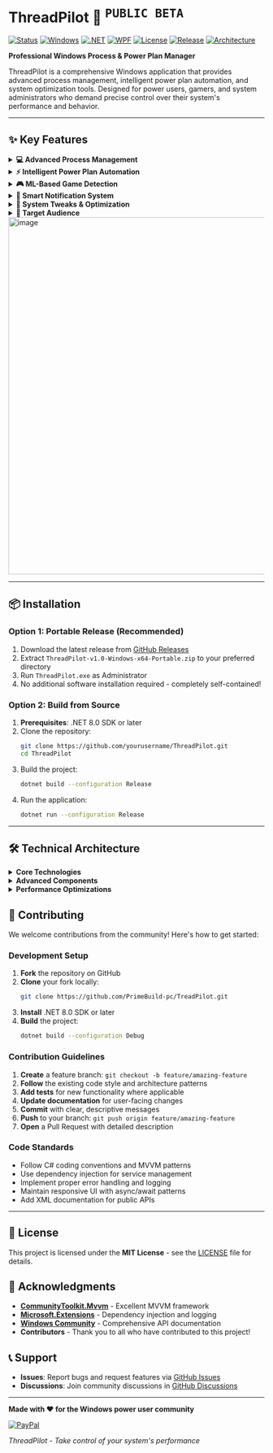 # ThreadPilot 🚀 <sup><kbd>PUBLIC BETA</kbd></sup>

[![Status](https://img.shields.io/badge/Status-Public%20Beta-orange.svg)]()
[![Windows](https://img.shields.io/badge/Windows-10%2F11-blue?logo=windows&logoColor=white)](https://www.microsoft.com/windows)
[![.NET](https://img.shields.io/badge/.NET-8.0-purple?logo=dotnet&logoColor=white)](https://dotnet.microsoft.com/)
[![WPF](https://img.shields.io/badge/WPF-Windows%20Presentation%20Foundation-blue?logo=microsoft&logoColor=white)](https://docs.microsoft.com/en-us/dotnet/desktop/wpf/)
[![License](https://img.shields.io/badge/License-MIT-green.svg)](LICENSE)
[![Release](https://img.shields.io/badge/Release-Latest-brightgreen)](../../releases)
[![Architecture](https://img.shields.io/badge/Architecture-x64-red?logo=windows&logoColor=white)](https://docs.microsoft.com/en-us/windows/win32/)

**Professional Windows Process & Power Plan Manager**

ThreadPilot is a comprehensive Windows application that provides advanced process management, intelligent power plan automation, and system optimization tools. Designed for power users, gamers, and system administrators who demand precise control over their system's performance and behavior.

---

## ✨ Key Features

<details>
  <summary><b>💻 Advanced Process Management</b></summary>
  <br>

- **Virtualized Process Loading** - Handle 5000+ processes with smooth performance
- **Real-time Process Monitoring** - Live updates with intelligent refresh management
- **Advanced CPU Affinity Control** - Topology-aware core selection and assignment
- **Intel Hybrid Architecture Support** - P-core/E-core detection and optimization
- **AMD CCD Awareness** - Core Complex Die management for Ryzen processors
- **Process Priority Management** - Fine-grained priority control with profiles
- **Smart Search & Filtering** - Quick process discovery with active application focus
</details>

<details>
  <summary><b>⚡ Intelligent Power Plan Automation</b></summary>
  <br>

- **Automatic Power Plan Switching** - Process-based power plan associations
- **Conditional Profile System** - Rule-based automation with complex triggers
- **Custom Power Plan Import** - Support for .pow configuration files
- **Real-time Power Monitoring** - Live power plan status and switching
- **Game Boost Mode** - Automatic performance optimization for detected games
</details>

<details>
  <summary><b>🎮 ML-Based Game Detection</b></summary>
  <br>

- **95% Accuracy Game Recognition** - Machine learning-powered game identification
- **Automatic Performance Optimization** - Smart resource allocation for gaming
- **Performance Metrics Tracking** - Real-time FPS estimation and resource monitoring
- **Manual Override System** - User-controlled game classification with persistence
</details>

<details>
  <summary><b>🔔 Smart Notification System</b></summary>
  <br>

- **Intelligent Throttling** - Spam reduction with priority-based queuing
- **Do Not Disturb Mode** - Time-based and manual notification control
- **Category Management** - Granular notification preferences by type
- **Deduplication** - Automatic filtering of redundant notifications
</details>

<details>
  <summary><b>🔧 System Tweaks & Optimization</b></summary>
  <br>

- **Core Parking Control** - CPU core parking management
- **C-States Management** - Power state optimization
- **System Service Tweaks** - SysMain, Prefetch, and power throttling control
- **HPET Configuration** - High Precision Event Timer optimization
- **Scheduling Optimization** - High priority scheduling category management
</details>

<details>
  <summary><b>🎯 Target Audience</b></summary>
  <br>

- **Power Users** - Advanced Windows users seeking granular system control
- **Gamers** - Enthusiasts wanting optimized gaming performance
- **System Administrators** - IT professionals managing multiple systems
- **Content Creators** - Users requiring precise resource allocation for demanding applications
- **Overclockers & Enthusiasts** - Hardware enthusiasts fine-tuning system performance
</details>

<img width="1253" height="703" alt="image" src="https://github.com/user-attachments/assets/a1e37a2e-0817-463d-9f1f-c4e4a8e16d72" />

---

## 📦 **Installation**

### **Option 1: Portable Release (Recommended)**
1. Download the latest release from [GitHub Releases](https://github.com/yourusername/ThreadPilot/releases)
2. Extract `ThreadPilot-v1.0-Windows-x64-Portable.zip` to your preferred directory
3. Run `ThreadPilot.exe` as Administrator
4. No additional software installation required - completely self-contained!

### **Option 2: Build from Source**
1. **Prerequisites**: .NET 8.0 SDK or later
2. Clone the repository:
   ```bash
   git clone https://github.com/yourusername/ThreadPilot.git
   cd ThreadPilot
   ```
3. Build the project:
   ```bash
   dotnet build --configuration Release
   ```
4. Run the application:
   ```bash
   dotnet run --configuration Release
   ```

---

## 🛠️ **Technical Architecture**

<details>
  <summary><b>Core Technologies</b></summary>
  <br>

- **.NET 8.0** - Latest long-term support framework
- **WPF (Windows Presentation Foundation)** - Modern Windows UI framework
- **MVVM Architecture** - Clean separation using CommunityToolkit.Mvvm
- **Dependency Injection** - Microsoft.Extensions.DependencyInjection container
- **Async/Await** - Responsive UI with non-blocking operations
</details>

<details>
  <summary><b>Advanced Components</b></summary>
  <br>

- **WMI Integration** - Windows Management Instrumentation for system access
- **JSON Configuration** - Flexible profile and settings storage
- **Real-time Monitoring** - Background services with intelligent throttling
- **Memory Management** - Efficient caching and resource cleanup
- **Error Handling** - Comprehensive logging with correlation IDs
</details>

<details>
  <summary><b>Performance Optimizations</b></summary>
  <br>

- **Virtualized UI** - Handle large datasets without performance impact
- **Background Processing** - Non-blocking operations with progress tracking
- **Intelligent Caching** - LRU-based caching with automatic cleanup
- **Resource Monitoring** - Proactive memory and handle management
</details>

## 🤝 **Contributing**

We welcome contributions from the community! Here's how to get started:

### **Development Setup**
1. **Fork** the repository on GitHub
2. **Clone** your fork locally:
   ```bash
   git clone https://github.com/PrimeBuild-pc/TreadPilot.git
   ```
3. **Install** .NET 8.0 SDK or later
4. **Build** the project:
   ```bash
   dotnet build --configuration Debug
   ```

### **Contribution Guidelines**
1. **Create** a feature branch: `git checkout -b feature/amazing-feature`
2. **Follow** the existing code style and architecture patterns
3. **Add tests** for new functionality where applicable
4. **Update documentation** for user-facing changes
5. **Commit** with clear, descriptive messages
6. **Push** to your branch: `git push origin feature/amazing-feature`
7. **Open** a Pull Request with detailed description

### **Code Standards**
- Follow C# coding conventions and MVVM patterns
- Use dependency injection for service management
- Implement proper error handling and logging
- Maintain responsive UI with async/await patterns
- Add XML documentation for public APIs

---

## 📄 **License**

This project is licensed under the **MIT License** - see the [LICENSE](LICENSE) file for details.

## 🙏 **Acknowledgments**

- **[CommunityToolkit.Mvvm](https://github.com/CommunityToolkit/dotnet)** - Excellent MVVM framework
- **[Microsoft.Extensions](https://docs.microsoft.com/en-us/dotnet/core/extensions/)** - Dependency injection and logging
- **[Windows Community](https://docs.microsoft.com/en-us/windows/)** - Comprehensive API documentation
- **Contributors** - Thank you to all who have contributed to this project!

## 📞 **Support**

- **Issues**: Report bugs and request features via [GitHub Issues](https://github.com/PrimeBuild-pc/ThreadPilot/issues)
- **Discussions**: Join community discussions in [GitHub Discussions](https://github.com/PrimeBuild-pc/ThreadPilot/discussions)

---

**Made with ❤️ for the Windows power user community**

[![PayPal](https://img.shields.io/badge/Supporta%20su-PayPal-blue?logo=paypal)](https://paypal.me/PrimeBuildOfficial?country.x=IT&locale.x=it_IT)

*ThreadPilot - Take control of your system's performance*

